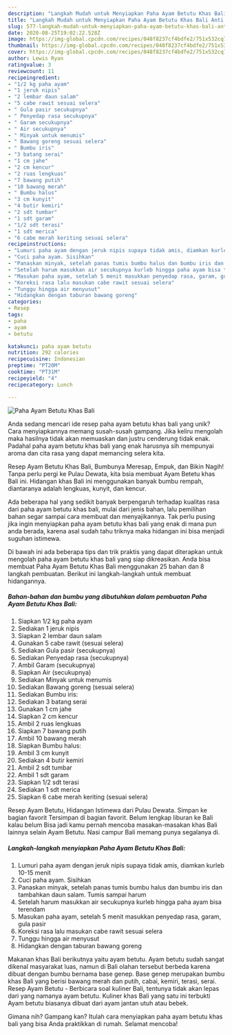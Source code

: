 ```yaml
---
description: "Langkah Mudah untuk Menyiapkan Paha Ayam Betutu Khas Bali Anti Gagal"
title: "Langkah Mudah untuk Menyiapkan Paha Ayam Betutu Khas Bali Anti Gagal"
slug: 577-langkah-mudah-untuk-menyiapkan-paha-ayam-betutu-khas-bali-anti-gagal
date: 2020-08-25T19:02:22.528Z
image: https://img-global.cpcdn.com/recipes/048f8237cf4bdfe2/751x532cq70/paha-ayam-betutu-khas-bali-foto-resep-utama.jpg
thumbnail: https://img-global.cpcdn.com/recipes/048f8237cf4bdfe2/751x532cq70/paha-ayam-betutu-khas-bali-foto-resep-utama.jpg
cover: https://img-global.cpcdn.com/recipes/048f8237cf4bdfe2/751x532cq70/paha-ayam-betutu-khas-bali-foto-resep-utama.jpg
author: Lewis Ryan
ratingvalue: 3
reviewcount: 11
recipeingredient:
- "1/2 kg paha ayam"
- "1 jeruk nipis"
- "2 lembar daun salam"
- "5 cabe rawit sesuai selera"
- " Gula pasir secukupnya"
- " Penyedap rasa secukupnya"
- " Garam secukupnya"
- " Air secukupnya"
- " Minyak untuk menumis"
- " Bawang goreng sesuai selera"
- " Bumbu iris"
- "3 batang serai"
- "1 cm jahe"
- "2 cm kencur"
- "2 ruas lengkuas"
- "7 bawang putih"
- "10 bawang merah"
- " Bumbu halus"
- "3 cm kunyit"
- "4 butir kemiri"
- "2 sdt tumbar"
- "1 sdt garam"
- "1/2 sdt terasi"
- "1 sdt merica"
- "6 cabe merah keriting sesuai selera"
recipeinstructions:
- "Lumuri paha ayam dengan jeruk nipis supaya tidak amis, diamkan kurleb 10-15 menit"
- "Cuci paha ayam. Sisihkan"
- "Panaskan minyak, setelah panas tumis bumbu halus dan bumbu iris dan tambahkan daun salam. Tumis sampai harum"
- "Setelah harum masukkan air secukupnya kurleb hingga paha ayam bisa terendam"
- "Masukan paha ayam, setelah 5 menit masukkan penyedap rasa, garam, gula pasir"
- "Koreksi rasa lalu masukan cabe rawit sesuai selera"
- "Tunggu hingga air menyusut"
- "Hidangkan dengan taburan bawang goreng"
categories:
- Resep
tags:
- paha
- ayam
- betutu

katakunci: paha ayam betutu 
nutrition: 292 calories
recipecuisine: Indonesian
preptime: "PT20M"
cooktime: "PT31M"
recipeyield: "4"
recipecategory: Lunch

---
```



![Paha Ayam Betutu Khas Bali](https://img-global.cpcdn.com/recipes/048f8237cf4bdfe2/751x532cq70/paha-ayam-betutu-khas-bali-foto-resep-utama.jpg)

Anda sedang mencari ide resep paha ayam betutu khas bali yang unik? Cara menyiapkannya memang susah-susah gampang. Jika keliru mengolah maka hasilnya tidak akan memuaskan dan justru cenderung tidak enak. Padahal paha ayam betutu khas bali yang enak harusnya sih mempunyai aroma dan cita rasa yang dapat memancing selera kita.

Resep Ayam Betutu Khas Bali, Bumbunya Meresap, Empuk, dan Bikin Nagih! Tanpa perlu pergi ke Pulau Dewata, kita bsia membuat Ayam Betetu khas Bali ini. Hidangan khas Bali ini menggunakan banyak bumbu rempah, diantaranya adalah lengkuas, kunyit, dan kencur.

Ada beberapa hal yang sedikit banyak berpengaruh terhadap kualitas rasa dari paha ayam betutu khas bali, mulai dari jenis bahan, lalu pemilihan bahan segar sampai cara membuat dan menyajikannya. Tak perlu pusing jika ingin menyiapkan paha ayam betutu khas bali yang enak di mana pun anda berada, karena asal sudah tahu triknya maka hidangan ini bisa menjadi suguhan istimewa.


Di bawah ini ada beberapa tips dan trik praktis yang dapat diterapkan untuk mengolah paha ayam betutu khas bali yang siap dikreasikan. Anda bisa membuat Paha Ayam Betutu Khas Bali menggunakan 25 bahan dan 8 langkah pembuatan. Berikut ini langkah-langkah untuk membuat hidangannya.

<!--inarticleads1-->

##### Bahan-bahan dan bumbu yang dibutuhkan dalam pembuatan Paha Ayam Betutu Khas Bali:

1. Siapkan 1/2 kg paha ayam
1. Sediakan 1 jeruk nipis
1. Siapkan 2 lembar daun salam
1. Gunakan 5 cabe rawit (sesuai selera)
1. Sediakan  Gula pasir (secukupnya)
1. Sediakan  Penyedap rasa (secukupnya)
1. Ambil  Garam (secukupnya)
1. Siapkan  Air (secukupnya)
1. Sediakan  Minyak untuk menumis
1. Sediakan  Bawang goreng (sesuai selera)
1. Sediakan  Bumbu iris:
1. Sediakan 3 batang serai
1. Gunakan 1 cm jahe
1. Siapkan 2 cm kencur
1. Ambil 2 ruas lengkuas
1. Siapkan 7 bawang putih
1. Ambil 10 bawang merah
1. Siapkan  Bumbu halus:
1. Ambil 3 cm kunyit
1. Sediakan 4 butir kemiri
1. Ambil 2 sdt tumbar
1. Ambil 1 sdt garam
1. Siapkan 1/2 sdt terasi
1. Sediakan 1 sdt merica
1. Siapkan 6 cabe merah keriting (sesuai selera)


Resep Ayam Betutu, Hidangan Istimewa dari Pulau Dewata. Simpan ke bagian favorit Tersimpan di bagian favorit. Belum lengkap liburan ke Bali kalau belum Bisa jadi kamu pernah mencoba masakan-masakan khas Bali lainnya selain Ayam Betutu. Nasi campur Bali memang punya segalanya di. 

<!--inarticleads2-->

##### Langkah-langkah menyiapkan Paha Ayam Betutu Khas Bali:

1. Lumuri paha ayam dengan jeruk nipis supaya tidak amis, diamkan kurleb 10-15 menit
1. Cuci paha ayam. Sisihkan
1. Panaskan minyak, setelah panas tumis bumbu halus dan bumbu iris dan tambahkan daun salam. Tumis sampai harum
1. Setelah harum masukkan air secukupnya kurleb hingga paha ayam bisa terendam
1. Masukan paha ayam, setelah 5 menit masukkan penyedap rasa, garam, gula pasir
1. Koreksi rasa lalu masukan cabe rawit sesuai selera
1. Tunggu hingga air menyusut
1. Hidangkan dengan taburan bawang goreng


Makanan khas Bali berikutnya yaitu ayam betutu. Ayam betutu sudah sangat dikenal masyarakat luas, namun di Bali olahan tersebut berbeda karena dibuat dengan bumbu bernama base genep. Base genep merupakan bumbu khas Bali yang berisi bawang merah dan putih, cabai, kemiri, terasi, serai. Resep Ayam Betutu - Berbicara soal kuliner Bali, tentunya tidak akan lepas dari yang namanya ayam betutu. Kuliner khas Bali yang satu ini terbukti Ayam betutu biasanya dibuat dari ayam jantan utuh atau bebek. 

Gimana nih? Gampang kan? Itulah cara menyiapkan paha ayam betutu khas bali yang bisa Anda praktikkan di rumah. Selamat mencoba!
